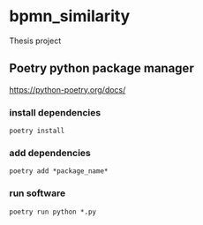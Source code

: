 # bpmn_similarity
Thesis project

## Poetry python package manager
https://python-poetry.org/docs/

### install dependencies
`poetry install `

### add dependencies
`poetry add *package_name* `

### run software

`poetry run python *.py`
